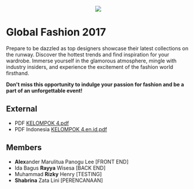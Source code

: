 <p align="center">
    <img src="public/favicon.ico">
</p>

# Global Fashion 2017

Prepare to be dazzled as top designers showcase their latest collections on the runway. Discover the hottest trends and find inspiration for your wardrobe. Immerse yourself in the glamorous atmosphere, mingle with industry insiders, and experience the excitement of the fashion world firsthand.

**Don't miss this opportunity to indulge your passion for fashion and be a part of an unforgettable event!**

## External

* PDF [KELOMPOK 4.pdf](https://github.com/Cirvel/BidangLomba/files/15242494/KELOMPOK.4.pdf)
* PDF Indonesia [KELOMPOK 4.en.id.pdf](https://github.com/Cirvel/BidangLomba/files/15242498/KELOMPOK.4.en.id.pdf)

## Members

* **Alex**ander Marulitua Panogu Lee [FRONT END]
* Ida Bagus **Rayya** Wisesa [BACK END]
* Muhammad **Rizky** Henry [TESTING]
* **Shabrina** Zata Lini [PERENCANAAN]
